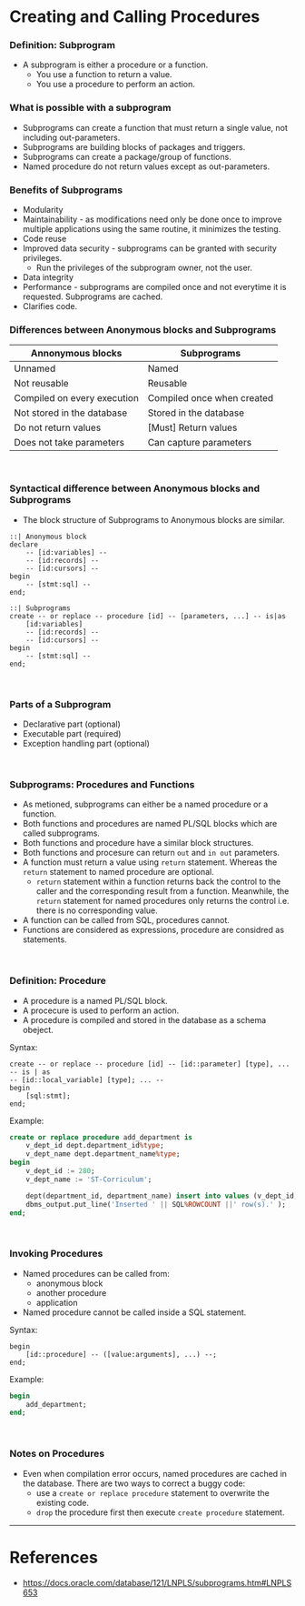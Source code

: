 # Creating and Calling Procedures

### Definition: Subprogram
- A subprogram is either a procedure or a function.
    - You use a function to return a value.
    - You use a procedure to perform an action. 

### What is possible with a subprogram
- Subprograms can create a function that must return a single value, not including out-parameters.
- Subprograms are building blocks of packages and triggers.
- Subprograms can create a package/group of functions.
- Named procedure do not return values except as out-parameters.

### Benefits of Subprograms
- Modularity
- Maintainability - as modifications need only be done once to improve multiple applications using the same routine, it minimizes the testing.
- Code reuse
- Improved data security - subprograms can be granted with security privileges.
    - Run the privileges of the subprogram owner, not the user.
- Data integrity
- Performance - subprograms are compiled once and not everytime it is requested. Subprograms are cached.
- Clarifies code. 

### Differences between Anonymous blocks and Subprograms

| Annonymous blocks           | Subprograms                | 
| ----------------------------| ---------------------------|
| Unnamed                     | Named                      |
| Not reusable                | Reusable                   |
| Compiled on every execution | Compiled once when created | 
| Not stored in the database  | Stored in the database     |
| Do not return values        | [Must] Return values       | 
| Does not take parameters    | Can capture parameters     |

<br>

### Syntactical difference between Anonymous blocks and Subprograms
- The block structure of Subprograms to Anonymous blocks are similar.
```
::| Anonymous block
declare 
    -- [id:variables] --
    -- [id:records] --
    -- [id:cursors] --
begin
    -- [stmt:sql] -- 
end;

::| Subprograms
create -- or replace -- procedure [id] -- [parameters, ...] -- is|as
    [id:variables]
    -- [id:records] --
    -- [id:cursors] --
begin
    -- [stmt:sql] --
end;
```

<br>

### Parts of a Subprogram
- Declarative part (optional)
- Executable part (required)
- Exception handling part (optional)

<br>

### Subprograms: Procedures and Functions
- As metioned, subprograms can either be a named procedure or a function. 
- Both functions and procedures are named PL/SQL blocks which are called subprograms.
- Both functions and procedure have a similar block structures.
- Both functions and procesure can return `out` and `in out` parameters. 
- A function must return a value using `return` statement. Whereas the `return` statement to named procedure are optional.
    - `return` statement within a function returns back the control to the caller and the 
    corresponding result from a function. Meanwhile, the `return` statement for named procedures 
    only returns the control i.e. there is no corresponding value.
- A function can be called from SQL, procedures cannot.
- Functions are considered as expressions, procedure are considred as statements. 

<br>

### Definition: Procedure
- A procedure is a named PL/SQL block.
- A procecure is used to perform an action. 
- A procedure is compiled and stored in the database as a schema obeject. 

Syntax:
```
create -- or replace -- procedure [id] -- [id::parameter] [type], ... -- is | as
-- [id::local_variable] [type]; ... --
begin
    [sql:stmt];
end;
```

Example:
```sql
create or replace procedure add_department is
    v_dept_id dept.department_id%type;
    v_dept_name dept.department_name%type;
begin
    v_dept_id := 280;
    v_dept_name := 'ST-Corriculum';

    dept(department_id, department_name) insert into values (v_dept_id, v_dept_name);
    dbms_output.put_line('Inserted ' || SQL%ROWCOUNT ||' row(s).' );
end;
```

<br>

### Invoking Procedures
- Named procedures can be called from:
    - anonymous block
    - another procedure
    - application
- Named procedure cannot be called inside a SQL statement.

Syntax:
```
begin
    [id::procedure] -- ([value:arguments], ...) --;
end;
```

Example:
```SQL
begin
    add_department;
end;
```

<br>

### Notes on Procedures
- Even when compilation error occurs, named procedures are cached in the database. There are two ways to correct a buggy code:
    - use a `create or replace procedure` statement to overwrite the existing code.
    - `drop` the procedure first then execute `create procedure` statement. 


---

# References
- https://docs.oracle.com/database/121/LNPLS/subprograms.htm#LNPLS653